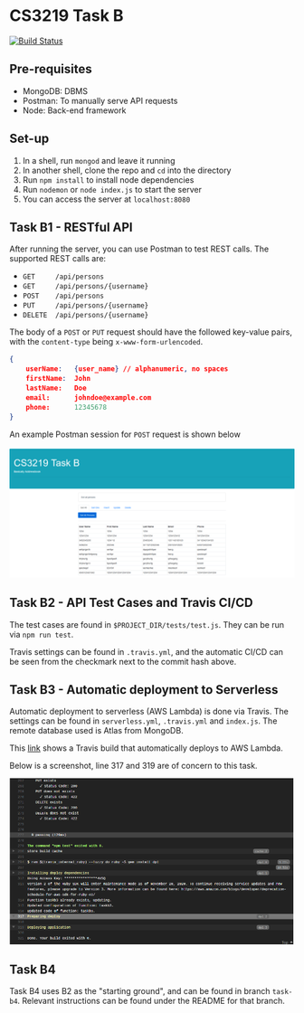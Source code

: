 # CS3219 Task B

[![Build Status](https://travis-ci.org/ryanYtan/cs3219-B-restAPI.svg?branch=main)](https://travis-ci.org/ryanYtan/cs3219-B-restAPI)

## Pre-requisites
* MongoDB: DBMS
* Postman: To manually serve API requests
* Node: Back-end framework

## Set-up
1. In a shell, run `mongod` and leave it running
2. In another shell, clone the repo and `cd` into the directory
3. Run `npm install` to install node dependencies
4. Run `nodemon` or `node index.js` to start the server
5. You can access the server at `localhost:8080`

## Task B1 - RESTful API
After running the server, you can use Postman to test REST calls. The supported
REST calls are:

* `GET     /api/persons`
* `GET     /api/persons/{username}`
* `POST    /api/persons`
* `PUT     /api/persons/{username}`
* `DELETE  /api/persons/{username}`

The body of a `POST` or `PUT` request should have the followed key-value pairs,
with the `content-type` being `x-www-form-urlencoded`.

```json
{
    userName:   {user_name} // alphanumeric, no spaces
    firstName:  John
    lastName:   Doe
    email:      johndoe@example.com
    phone:      12345678
}
```

An example Postman session for `POST` request is shown below

![](./images/img1.png)

## Task B2 - API Test Cases and Travis CI/CD
The test cases are found in `$PROJECT_DIR/tests/test.js`. They can be run
via `npm run test`.

Travis settings can be found in `.travis.yml`, and the automatic CI/CD can be
seen from the checkmark next to the commit hash above.

## Task B3 - Automatic deployment to Serverless
Automatic deployment to serverless (AWS Lambda) is done via Travis. The settings can be
found in `serverless.yml`, `.travis.yml` and `index.js`. The remote database
used is Atlas from MongoDB.

This [link](https://travis-ci.org/github/ryanYtan/cs3219-B-restAPI/builds/741715559#L317)
shows a Travis build that automatically deploys to AWS Lambda.

Below is a screenshot, line 317 and 319 are of concern to this task.

![](./images/img2.png)

## Task B4
Task B4 uses B2 as the "starting ground", and can be found in branch `task-b4`.
Relevant instructions can be found under the README for that branch.
